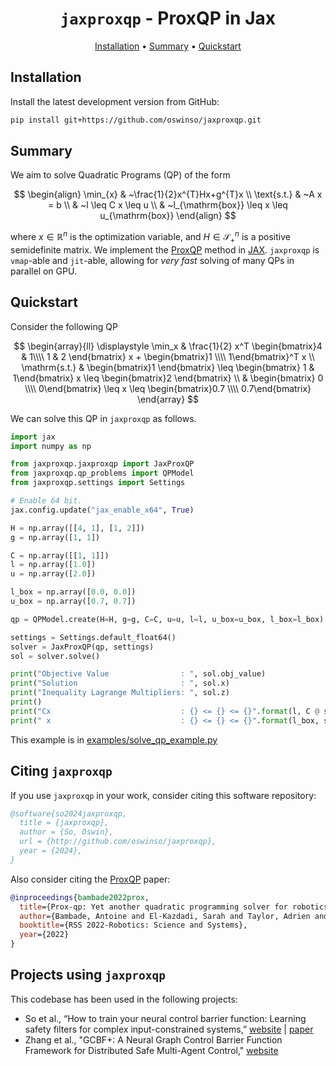
<div align="center">

# `jaxproxqp` - ProxQP in Jax

[Installation](#installation) •
[Summary](#summary) •
[Quickstart](#quickstart)

</div>

## Installation
Install the latest development version from GitHub:
```bash
pip install git+https://github.com/oswinso/jaxproxqp.git
```

## Summary
We aim to solve Quadratic Programs (QP) of the form

$$
\begin{align}
\min_{x} &  ~\frac{1}{2}x^{T}Hx+g^{T}x \\
\text{s.t.} & ~A x = b \\
& ~l \leq C x \leq u \\
& ~l_{\mathrm{box}} \leq x \leq u_{\mathrm{box}}
\end{align}
$$

where $x \in \mathbb{R}^n$ is the optimization variable, and $H \in \mathcal{S}^n_+$ is a positive semidefinite matrix. We implement the [ProxQP](https://www.roboticsproceedings.org/rss18/p040.pdf) method in [JAX](https://github.com/google/jax). `jaxproxqp` is `vmap`-able and `jit`-able, allowing for _very fast_ solving of many QPs in parallel on GPU.

## Quickstart
Consider the following QP

$$
  \begin{array}{ll}
    \displaystyle \min_x & \frac{1}{2} x^T \begin{bmatrix}4 & 1\\\\ 1 & 2 \end{bmatrix} x + \begin{bmatrix}1 \\\\ 1\end{bmatrix}^T x \\
    \mathrm{s.t.} & \begin{bmatrix}1 \end{bmatrix} \leq \begin{bmatrix} 1 & 1\end{bmatrix} x \leq  \begin{bmatrix}2 \end{bmatrix} \\
    & \begin{bmatrix} 0 \\\\ 0\end{bmatrix} \leq x \leq \begin{bmatrix}0.7 \\\\ 0.7\end{bmatrix}
  \end{array}
$$

We can solve this QP in `jaxproxqp` as follows.
```python
import jax
import numpy as np

from jaxproxqp.jaxproxqp import JaxProxQP
from jaxproxqp.qp_problems import QPModel
from jaxproxqp.settings import Settings

# Enable 64 bit.
jax.config.update("jax_enable_x64", True)

H = np.array([[4, 1], [1, 2]])
g = np.array([1, 1])

C = np.array([[1, 1]])
l = np.array([1.0])
u = np.array([2.0])

l_box = np.array([0.0, 0.0])
u_box = np.array([0.7, 0.7])

qp = QPModel.create(H=H, g=g, C=C, u=u, l=l, u_box=u_box, l_box=l_box)

settings = Settings.default_float64()
solver = JaxProxQP(qp, settings)
sol = solver.solve()

print("Objective Value                : ", sol.obj_value)
print("Solution                       : ", sol.x)
print("Inequality Lagrange Multipliers: ", sol.z)
print()
print("Cx                             : {} <= {} <= {}".format(l, C @ sol.x, u))
print(" x                             : {} <= {} <= {}".format(l_box, sol.x, u_box))
```
This example is in [examples/solve_qp_example.py](examples/solve_qp_example.py)

## Citing `jaxproxqp`
If you use `jaxproxqp` in your work, consider citing this software repository:
```bibtex
@software{so2024jaxproxqp,
  title = {jaxproxqp},
  author = {So, Oswin},
  url = {http://github.com/oswinso/jaxproxqp},
  year = {2024},
}
```
Also consider citing the [ProxQP](https://www.roboticsproceedings.org/rss18/p040.pdf) paper:
```bibtex
@inproceedings{bambade2022prox,
  title={Prox-qp: Yet another quadratic programming solver for robotics and beyond},
  author={Bambade, Antoine and El-Kazdadi, Sarah and Taylor, Adrien and Carpentier, Justin},
  booktitle={RSS 2022-Robotics: Science and Systems},
  year={2022}
}
```

## Projects using `jaxproxqp`
This codebase has been used in the following projects:
- So et al., “How to train your neural control barrier function: Learning
safety filters for complex input-constrained systems,” [website](https://mit-realm.github.io/pncbf/) | [paper](https://arxiv.org/abs/2310.15478) 
- Zhang et al., "GCBF+: A Neural Graph Control Barrier Function Framework for Distributed Safe Multi-Agent Control," [website](https://mit-realm.github.io/gcbfplus-website)
